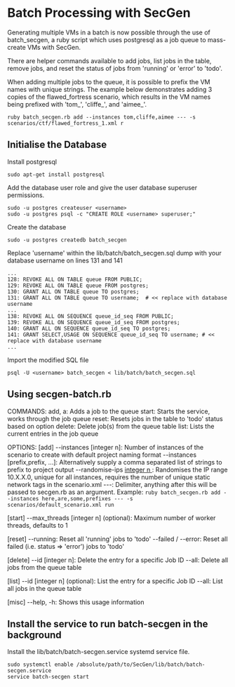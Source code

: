 # Batch Processing with SecGen

Generating multiple VMs in a batch is now possible through the use of batch_secgen, a ruby script which uses postgresql as a job queue to mass-create VMs with SecGen.

There are helper commands available to add jobs, list jobs in the table, remove jobs, and reset the status of jobs from 'running' or 'error' to 'todo'.  

When adding multiple jobs to the queue, it is possible to prefix the VM names with unique strings.
The example below demonstrates adding 3 copies of the flawed_fortress scenario, which results in the VM names being prefixed with 'tom_', 'cliffe_', and 'aimee_'.

```
ruby batch_secgen.rb add --instances tom,cliffe,aimee --- -s scenarios/ctf/flawed_fortress_1.xml r
```

## Initialise the Database

Install postgresql

```
sudo apt-get install postgresql

```

Add the database user role and give the user database superuser permissions.

```
sudo -u postgres createuser <username>
sudo -u postgres psql -c "CREATE ROLE <username> superuser;"
```

Create the database

```
sudo -u postgres createdb batch_secgen
```

Replace 'username' within the lib/batch/batch_secgen.sql dump with your database username on lines 131 and 141

```
...
128: REVOKE ALL ON TABLE queue FROM PUBLIC;
129: REVOKE ALL ON TABLE queue FROM postgres;
130: GRANT ALL ON TABLE queue TO postgres;
131: GRANT ALL ON TABLE queue TO username;  # << replace with database username
...
138: REVOKE ALL ON SEQUENCE queue_id_seq FROM PUBLIC;
139: REVOKE ALL ON SEQUENCE queue_id_seq FROM postgres;
140: GRANT ALL ON SEQUENCE queue_id_seq TO postgres;
141: GRANT SELECT,USAGE ON SEQUENCE queue_id_seq TO username; # << replace with database username
...
```

Import the modified SQL file

```
psql -U <username> batch_secgen < lib/batch/batch_secgen.sql
```

## Using secgen-batch.rb

COMMANDS:
add, a: Adds a job to the queue
start: Starts the service, works through the job queue
reset: Resets jobs in the table to 'todo' status based on option
delete: Delete job(s) from the queue table
list: Lists the current entries in the job queue

OPTIONS:
[add]
--instances [integer n]: Number of instances of the scenario to create with default project naming format
--instances [prefix,prefix, ...]: Alternatively supply a comma separated list of strings to prefix to project output
--randomise-ips [integer n ](optional): Randomises the IP range 10.X.X.0, unique for all instances,
                                        requires the number of unique static network tags in the scenario.xml
---: Delimiter, anything after this will be passed to secgen.rb as an argument.
Example: `ruby batch_secgen.rb add --instances here,are,some,prefixes --- -s scenarios/default_scenario.xml run`

[start]
--max_threads [integer n] (optional): Maximum number of worker threads, defaults to 1

[reset]
--running: Reset all 'running' jobs to 'todo'
--failed / --error: Reset all failed (i.e. status => 'error') jobs to 'todo'

[delete]
--id [integer n]: Delete the entry for a specific Job ID
--all: Delete all jobs from the queue table

[list]
--id [integer n] (optional): List the entry for a specific Job ID
--all: List all jobs in the queue table

[misc]
--help, -h: Shows this usage information


## Install the service to run batch-secgen in the background

Install the lib/batch/batch-secgen.service systemd service file.

```
sudo systemctl enable /absolute/path/to/SecGen/lib/batch/batch-secgen.service
service batch-secgen start
```
